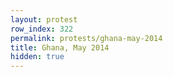 ```yaml
---
layout: protest
row_index: 322
permalink: protests/ghana-may-2014
title: Ghana, May 2014
hidden: true
---
```

